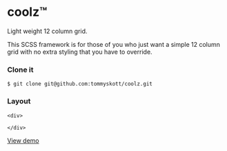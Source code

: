 # coolz™

Light weight 12 column grid.

This SCSS framework is for those of you who just want a simple 12 column grid with no extra styling that you have to override.


### Clone it

	$ git clone git@github.com:tommyskott/coolz.git

### Layout
	<div>

	</div>

[View demo](http://lab.tommyskott.se/coolz)